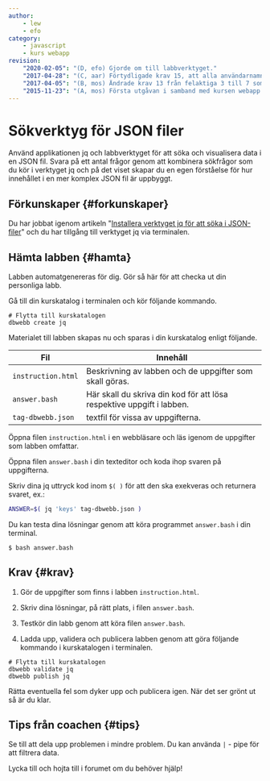 ```yaml
---
author:
    - lew
    - efo
category:
    - javascript
    - kurs webapp
revision:
    "2020-02-05": "(D, efo) Gjorde om till labbverktyget."
    "2017-04-28": "(C, aar) Förtydligade krav 15, att alla användarnamn ska hittas och inte bara det första."
    "2017-04-05": "(B, mos) Ändrade krav 13 från felaktiga 3 till 7 som facit visar."
    "2015-11-23": "(A, mos) Första utgåvan i samband med kursen webapp."
---
```

Sökverktyg för JSON filer
==================================

Använd applikationen jq och labbverktyget för att söka och visualisera data i en JSON fil. Svara på ett antal frågor genom att kombinera sökfrågor som du kör i verktyget jq och på det viset skapar du en egen förståelse för hur innehållet i en mer komplex JSON fil är uppbyggt.

<!--more-->



Förkunskaper {#forkunskaper}
-----------------------

Du har jobbat igenom artikeln "[Installera verktyget jq för att söka i JSON-filer](kunskap/installera-verktyget-jq-for-att-soka-i-json-filer)" och du har tillgång till verktyget jq via terminalen.



Hämta labben {#hamta}
-----------------------

Labben automatgenereras för dig. Gör så här för att checka ut din personliga labb.

Gå till din kurskatalog i terminalen och kör följande kommando.

```shell
# Flytta till kurskatalogen
dbwebb create jq
```

Materialet till labben skapas nu och sparas i din kurskatalog enligt följande.

| Fil                | Innehåll                                                              |
|--------------------|-----------------------------------------------------------------------|
| `instruction.html` | Beskrivning av labben och de uppgifter som skall göras.               |
| `answer.bash`      | Här skall du skriva din kod för att lösa respektive uppgift i labben. |
| `tag-dbwebb.json`          | textfil för vissa av uppgifterna.                              |


Öppna filen `instruction.html` i en webbläsare och läs igenom de uppgifter som labben omfattar.

Öppna filen `answer.bash` i din texteditor och koda ihop svaren på uppgifterna.

Skriv dina jq uttryck kod inom `$( )` för att den ska exekveras och returnera svaret, ex.:

```bash
ANSWER=$( jq 'keys' tag-dbwebb.json )
```

Du kan testa dina lösningar genom att köra programmet `answer.bash` i din terminal.

```shell
$ bash answer.bash
```



Krav {#krav}
-----------------------

1. Gör de uppgifter som finns i labben `instruction.html`.

2. Skriv dina lösningar, på rätt plats, i filen `answer.bash`.

3. Testkör din labb genom att köra filen `answer.bash`.

4. Ladda upp, validera och publicera labben genom att göra följande kommando i kurskatalogen i terminalen.

```shell
# Flytta till kurskatalogen
dbwebb validate jq
dbwebb publish jq
```

Rätta eventuella fel som dyker upp och publicera igen. När det ser grönt ut så är du klar.



Tips från coachen {#tips}
-----------------------

Se till att dela upp problemen i mindre problem. Du kan använda `|` - pipe för att filtrera data.



Lycka till och hojta till i forumet om du behöver hjälp!
